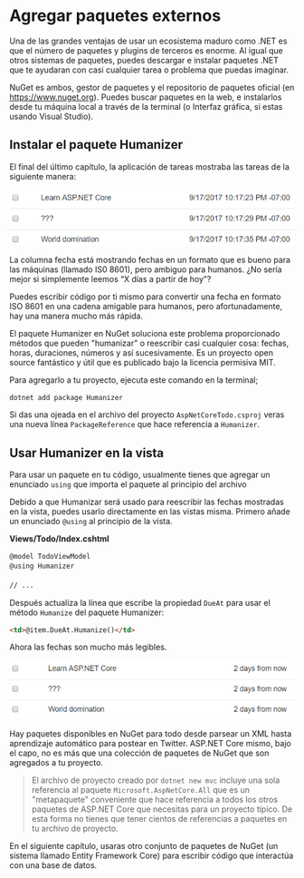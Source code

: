 # Agregar paquetes externos
Una de las grandes ventajas de usar un ecosistema maduro como .NET es que el número de paquetes y plugins de terceros es enorme. Al igual que otros sistemas de paquetes, puedes descargar e instalar paquetes .NET que te ayudaran con casi cualquier tarea o problema que puedas imaginar.

NuGet es ambos, gestor de paquetes y el repositorio de paquetes oficial (en https://www.nuget.org). Puedes buscar paquetes en la web, e instalarlos desde tu máquina local a través de la terminal (o Interfaz gráfica, si estas usando Visual Studio).

## Instalar el paquete Humanizer
El final del último capítulo, la aplicación de tareas mostraba las tareas de la siguiente manera:

![Fechas en formato ISO 8601](iso8601.png)

La columna fecha está mostrando fechas en un formato que es bueno para las máquinas (llamado IS0 8601), pero ambiguo para humanos. ¿No sería mejor si simplemente leemos “X días a partir de hoy”?

Puedes escribir código por ti mismo para convertir una fecha en formato ISO 8601 en una cadena amigable para humanos, pero afortunadamente, hay una manera mucho más rápida.

El paquete Humanizer en NuGet soluciona este problema proporcionado métodos que pueden "humanizar" o reescribir casi cualquier cosa: fechas, horas, duraciones, números y así sucesivamente. Es un proyecto open source fantástico y útil que es publicado bajo la licencia permisiva MIT.

Para agregarlo a tu proyecto, ejecuta este comando en la terminal;

```
dotnet add package Humanizer
```

Si das una ojeada en el archivo del proyecto `AspNetCoreTodo.csproj` veras una nueva línea `PackageReference` que hace referencia a `Humanizer`.

## Usar Humanizer en la vista

Para usar un paquete en tu código, usualmente tienes que agregar un enunciado `using` que importa el paquete al principio del archivo

Debido a que Humanizar será usado para reescribir las fechas mostradas en la vista, puedes usarlo directamente en las vistas misma. Primero añade un enunciado `@using` al principio de la vista.

**Views/Todo/Index.cshtml**

```html
@model TodoViewModel
@using Humanizer

// ...
```

Después actualiza la línea que escribe la propiedad `DueAt` para usar el método `Humanize` del paquete Humanizer:

```html
<td>@item.DueAt.Humanize()</td>
```

Ahora las fechas son mucho más legibles.

![Fechas legibles para humanos](friendly-dates.png)

Hay paquetes disponibles en NuGet para todo desde parsear un XML hasta aprendizaje automático para postear en Twitter. ASP.NET Core mismo, bajo el capo, no es más que una colección de paquetes de NuGet que son agregados a tu proyecto.

> El archivo de proyecto creado por `dotnet new mvc` incluye una sola referencia al paquete `Microsoft.AspNetCore.All` que es un "metapaquete" conveniente que hace referencia a todos los otros paquetes de ASP.NET Core que necesitas para un proyecto típico. De esta forma no tienes que tener cientos de referencias a paquetes en tu archivo de proyecto.

En el siguiente capítulo, usaras otro conjunto de paquetes de NuGet (un sistema llamado Entity Framework Core) para escribir código que interactúa con una base de datos.
